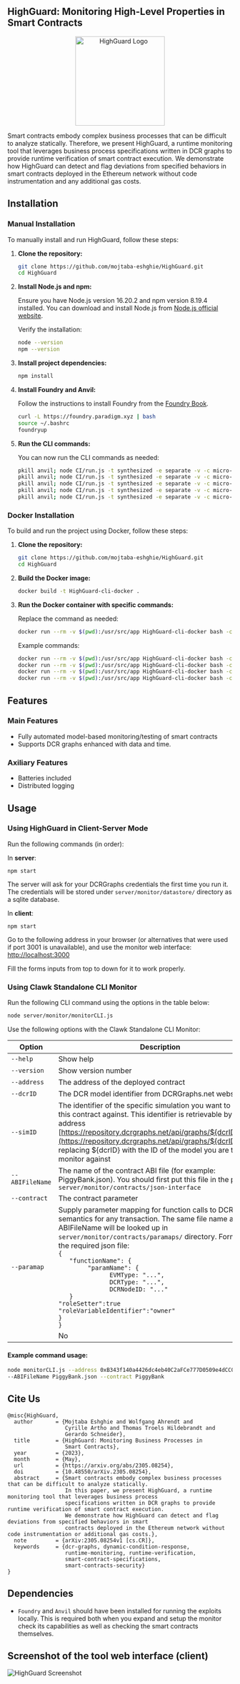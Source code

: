 ## HighGuard: Monitoring High-Level Properties in Smart Contracts

<p align="center">
  <img src="https://github.com/mojtaba-eshghie/Clawk/assets/37236297/4ea40602-3791-478b-b121-28f4cd9555a5" width="200" alt="HighGuard Logo">
</p>

Smart contracts embody complex business processes that can be difficult to analyze statically. Therefore, we present HighGuard, a runtime monitoring tool that leverages business process specifications written in DCR graphs to provide runtime verification of smart contract execution. We demonstrate how HighGuard can detect and flag deviations from specified behaviors in smart contracts deployed in the Ethereum network without code instrumentation and any additional gas costs.

## Installation

### Manual Installation

To manually install and run HighGuard, follow these steps:

1. **Clone the repository:**

   ```sh
   git clone https://github.com/mojtaba-eshghie/HighGuard.git
   cd HighGuard
   ```

2. **Install Node.js and npm:**

   Ensure you have Node.js version 16.20.2 and npm version 8.19.4 installed. You can download and install Node.js from [Node.js official website](https://nodejs.org/).

   Verify the installation:

   ```sh
   node --version
   npm --version
   ```

3. **Install project dependencies:**

   ```sh
   npm install
   ```

4. **Install Foundry and Anvil:**

   Follow the instructions to install Foundry from the [Foundry Book](https://book.getfoundry.sh/getting-started/installation).

   ```sh
   curl -L https://foundry.paradigm.xyz | bash
   source ~/.bashrc
   foundryup
   ```

5. **Run the CLI commands:**

   You can now run the CLI commands as needed:

   ```sh
   pkill anvil; node CI/run.js -t synthesized -e separate -v -c micro-configs/config-synthesized-governance.yml
   pkill anvil; node CI/run.js -t synthesized -e separate -v -c micro-configs/config-synthesized-escrow.yml
   pkill anvil; node CI/run.js -t synthesized -e separate -v -c micro-configs/config-synthesized-multistageauction.yml
   pkill anvil; node CI/run.js -t synthesized -e separate -v -c micro-configs/config-synthesized-prizedistribution.yml
   pkill anvil; node CI/run.js -t synthesized -e separate -v -c micro-configs/config-synthesized-productorder.yml
   ```

### Docker Installation

To build and run the project using Docker, follow these steps:

1. **Clone the repository:**

   ```sh
   git clone https://github.com/mojtaba-eshghie/HighGuard.git
   cd HighGuard
   ```

2. **Build the Docker image:**

   ```sh
   docker build -t HighGuard-cli-docker .
   ```

3. **Run the Docker container with specific commands:**

   Replace the command as needed:

   ```sh
   docker run --rm -v $(pwd):/usr/src/app HighGuard-cli-docker bash -c "pkill anvil; node CI/run.js -t synthesized -e separate -v -c micro-configs/config-synthesized-governance.yml"
   ```

   Example commands:

   ```sh
   docker run --rm -v $(pwd):/usr/src/app HighGuard-cli-docker bash -c "pkill anvil; node CI/run.js -t synthesized -e separate -v -c micro-configs/config-synthesized-escrow.yml"
   docker run --rm -v $(pwd):/usr/src/app HighGuard-cli-docker bash -c "pkill anvil; node CI/run.js -t synthesized -e separate -v -c micro-configs/config-synthesized-multistageauction.yml"
   docker run --rm -v $(pwd):/usr/src/app HighGuard-cli-docker bash -c "pkill anvil; node CI/run.js -t synthesized -e separate -v -c micro-configs/config-synthesized-prizedistribution.yml"
   docker run --rm -v $(pwd):/usr/src/app HighGuard-cli-docker bash -c "pkill anvil; node CI/run.js -t synthesized -e separate -v -c micro-configs/config-synthesized-productorder.yml"
   ```

## Features

### Main Features

- Fully automated model-based monitoring/testing of smart contracts
- Supports DCR graphs enhanced with data and time.

### Axiliary Features

- Batteries included
- Distributed logging
<!--

## Installation

The ecosystem is tested with:

|          | Server   | Client   |
| -------- | -------- | -------- |
| **Node** | v16.20.2 | v18.17.1 |
| **NPM**  | 8.19.4   | 9.6.7    |

Run the `npm install` in the main repository directory and the following directories:

`server/monitor`

`client` -->

## Usage

### Using HighGuard in Client-Server Mode

Run the following commands (in order):

In **server**:

`npm start`

The server will ask for your DCRGraphs credentials the first time you run it. The credentials will be stored under `server/monitor/datastore/` directory as a sqlite database.

In **client**:

`npm start`

Go to the following address in your browser (or alternatives that were used if port 3001 is unavailable), and use the monitor web interface:
[http://localhost:3000](http://localhost:3001)

Fill the forms inputs from top to down for it to work properly.

### Using Clawk Standalone CLI Monitor

Run the following CLI command using the options in the table below:

```sh
node server/monitor/monitorCLI.js
```

Use the following options with the Clawk Standalone CLI Monitor:

| Option          | Description                                                                                                                                                                                                                                                                                                                                                                                                                                                                                                       | Required |
| --------------- | ----------------------------------------------------------------------------------------------------------------------------------------------------------------------------------------------------------------------------------------------------------------------------------------------------------------------------------------------------------------------------------------------------------------------------------------------------------------------------------------------------------------- | -------- |
| `--help`        | Show help                                                                                                                                                                                                                                                                                                                                                                                                                                                                                                         | No       |
| `--version`     | Show version number                                                                                                                                                                                                                                                                                                                                                                                                                                                                                               | No       |
| `--address`     | The address of the deployed contract                                                                                                                                                                                                                                                                                                                                                                                                                                                                              | Yes      |
| `--dcrID`       | The DCR model identifier from DCRGraphs.net website                                                                                                                                                                                                                                                                                                                                                                                                                                                               | Yes      |
| `--simID`       | The identifier of the specific simulation you want to model this contract against. This identifier is retrievable by going to address [https://repository.dcrgraphs.net/api/graphs/${dcrID}/sims/](https://repository.dcrgraphs.net/api/graphs/${dcrID}/sims/) replacing ${dcrID} with the ID of the model you are trying to monitor against                                                                                                                                                                      | Yes      |
| `--ABIFileName` | The name of the contract ABI file (for example: PiggyBank.json). You should first put this file in the path `server/monitor/contracts/json-interface`                                                                                                                                                                                                                                                                                                                                                             | Yes      |
| `--contract`    | The contract parameter                                                                                                                                                                                                                                                                                                                                                                                                                                                                                            | Yes      |
| `--paramap`     | Supply parameter mapping for function calls to DCR graphs semantics for any transaction. The same file name as ABIFileName will be looked up in `server/monitor/contracts/paramaps/` directory. Format of the required json file: <br> `{` <br> `   "functionName": {` <br> `        "paramName": {` <br> `              EVMType: "...",` <br> `              DCRType: "...",` <br> `              DCRNodeID: "..."` <br>`   }`<br> `"roleSetter":true ` <br> `"roleVariableIdentifier":"owner"` <br> `}`<br> `}` |
|                 | No                                                                                                                                                                                                                                                                                                                                                                                                                                                                                                                |

#### Example command usage:

```sh
node monitorCLI.js --address 0xB343f140a4426dc4eb40C2aFCe777D0509e4dCC0 --dcrID 1700559 --simID 1925367 \
--ABIFileName PiggyBank.json --contract PiggyBank
```

## Cite Us

```
@misc{HighGuard,
  author       = {Mojtaba Eshghie and Wolfgang Ahrendt and
                  Cyrille Artho and Thomas Troels Hildebrandt and
                  Gerardo Schneider},
  title        = {HighGuard: Monitoring Business Processes in
                  Smart Contracts},
  year         = {2023},
  month        = {May},
  url          = {https://arxiv.org/abs/2305.08254},
  doi          = {10.48550/arXiv.2305.08254},
  abstract     = {Smart contracts embody complex business processes that can be difficult to analyze statically.
                  In this paper, we present HighGuard, a runtime monitoring tool that leverages business process
                  specifications written in DCR graphs to provide runtime verification of smart contract execution.
                  We demonstrate how HighGuard can detect and flag deviations from specified behaviors in smart
                  contracts deployed in the Ethereum network without code instrumentation or additional gas costs.},
  note         = {arXiv:2305.08254v1 [cs.CR]},
  keywords     = {dcr-graphs, dynamic-condition-response,
                  runtime-monitoring, runtime-verification,
                  smart-contract-specifications,
                  smart-contracts-security}
}

```

## Dependencies

- `Foundry` and `Anvil` should have been installed for running the exploits locally. This is required both when you expand and setup the monitor check its capabilities as well as checking the smart contracts themselves.

## Screenshot of the tool web interface (client)

![HighGuard Screenshot](https://raw.githubusercontent.com/mojtaba-eshghie/CLawK/main/client/public/Screenshot%202023-06-21%20at%2016.32.03.png)
